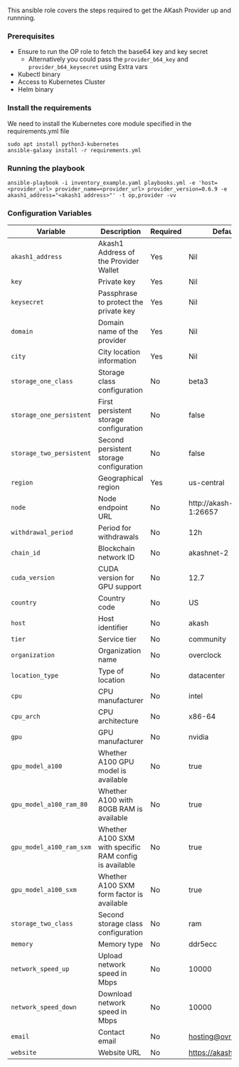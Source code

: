 This ansible role covers the steps required to get the AKash Provider up and runnning.

### Prerequisites
- Ensure to run the OP role to fetch the base64 key and key secret
    - Alternatively you could pass the `provider_b64_key` and `provider_b64_keysecret` using Extra vars
- Kubectl binary
- Access to Kubernetes Cluster
- Helm binary    

### Install the requirements
We need to install the Kubernetes core module specified in the requirements.yml file
```
sudo apt install python3-kubernetes
ansible-galaxy install -r requirements.yml
```

### Running the playbook
```
ansible-playbook -i inventory_example.yaml playbooks.yml -e 'host=<provider_url> provider_name=<provider_url> provider_version=0.6.9 -e akash1_address="<akash1 address>"' -t op,provider -vv
```

### Configuration Variables

| Variable                 | Description                                                      | Required | Default                  |
|--------------------------|------------------------------------------------------------------|----------|--------------------------|
| `akash1_address`         | Akash1 Address of the Provider Wallet                            | Yes      | Nil                       |
| `key`                    | Private key                                                      | Yes      | Nil                       |
| `keysecret`              | Passphrase to protect the private key                            | Yes      | Nil                       |
| `domain`                 | Domain name of the provider                                      | Yes      | Nil                       |
| `city`                   | City location information                                        | Yes      | Nil                       |
| `storage_one_class`      | Storage class configuration                                      | No       | beta3                     |
| `storage_one_persistent` | First persistent storage configuration                           | No       | false                     |
| `storage_two_persistent` | Second persistent storage configuration                          | No       | false                     |
| `region`                 | Geographical region                                              | Yes      | us-central                |
| `node`                   | Node endpoint URL                                                | No       | http://akash-node-1:26657 |
| `withdrawal_period`      | Period for withdrawals                                           | No       | 12h                       |
| `chain_id`               | Blockchain network ID                                            | No       | akashnet-2                |
| `cuda_version`           | CUDA version for GPU support                                     | No       | 12.7                      |
| `country`                | Country code                                                     | No       | US                        |
| `host`                   | Host identifier                                                  | No       | akash                     |
| `tier`                   | Service tier                                                     | No       | community                 |
| `organization`           | Organization name                                                | No       | overclock                 |
| `location_type`          | Type of location                                                 | No       | datacenter                |
| `cpu`                    | CPU manufacturer                                                 | No       | intel                     |
| `cpu_arch`               | CPU architecture                                                 | No       | x86-64                    |
| `gpu`                    | GPU manufacturer                                                 | No       | nvidia                    |
| `gpu_model_a100`         | Whether A100 GPU model is available                              | No       | true                      |
| `gpu_model_a100_ram_80`  | Whether A100 with 80GB RAM is available                          | No       | true                      |
| `gpu_model_a100_ram_sxm` | Whether A100 SXM with specific RAM config is available           | No       | true                      |
| `gpu_model_a100_sxm`     | Whether A100 SXM form factor is available                        | No       | true                      |
| `storage_two_class`      | Second storage class configuration                               | No       | ram                       |
| `memory`                 | Memory type                                                      | No       | ddr5ecc                   |
| `network_speed_up`       | Upload network speed in Mbps                                     | No       | 10000                     |
| `network_speed_down`     | Download network speed in Mbps                                   | No       | 10000                     |
| `email`                  | Contact email                                                    | No       | hosting@ovrclk.com        |
| `website`                | Website URL                                                      | No       | https://akash.network     |